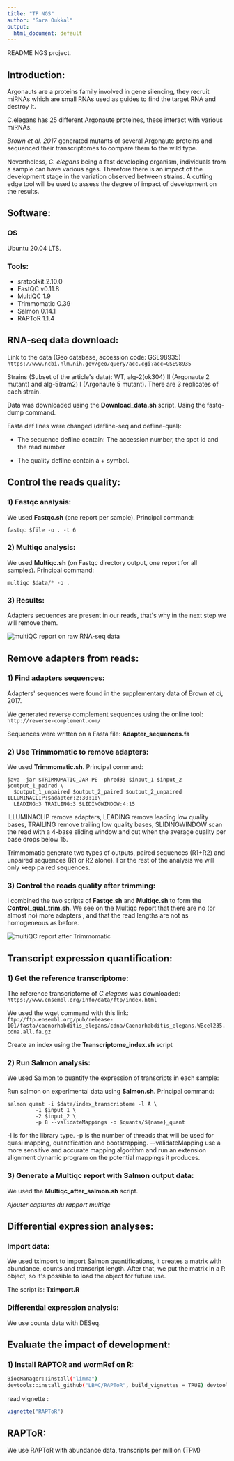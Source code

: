 ```yaml
---
title: "TP NGS"
author: "Sara Oukkal"
output:
  html_document: default
---
```


README NGS project.

## Introduction: 
Argonauts are a proteins family involved in gene silencing, they recruit miRNAs which are small RNAs used as guides to find the target RNA and destroy it. 

C.elegans has 25 different Argonaute proteines, these interact with various miRNAs. 

*Brown et al. 2017* generated mutants of several Argonaute proteins and sequenced their transcriptomes to compare them to the wild type. 

Nevertheless, *C. elegans* being a fast developing organism, individuals from a sample can have various ages. Therefore there is an impact of the development stage in the variation observed between strains. A cutting edge tool will be used to assess the degree of impact of development on the results. 

## Software:

### OS
Ubuntu 20.04 LTS.

### Tools: 
- sratoolkit.2.10.0 
- FastQC v0.11.8
- MultiQC 1.9
- Trimmomatic O.39
- Salmon 0.14.1
- RAPToR 1.1.4

## RNA-seq data download: 

Link to the data (Geo database, accession code: GSE98935) `https://www.ncbi.nlm.nih.gov/geo/query/acc.cgi?acc=GSE98935`

Strains (Subset of the article's data): WT, alg-2(ok304) II (Argonaute 2 mutant) and alg-5(ram2) I (Argonaute 5 mutant). 
There are 3 replicates of each strain. 

Data was downloaded using the **Download_data.sh** script. Using the fastq-dump command. 

Fasta def lines were changed (defline-seq and defline-qual): 

- The sequence defline contain: The accession number, the spot id and the read number 

- The quality defline contain à + symbol. 

## Control the reads quality:

### 1) Fastqc analysis:
We used **Fastqc.sh** (one report per sample). Principal command: 

```{bash, eval=FALSE}
fastqc $file -o . -t 6
```

### 2) Multiqc analysis:
We used **Multiqc.sh** (on Fastqc directory output, one report for all samples). Principal command: 

```{bash, eval=FALSE}
multiqc $data/* -o . 
```

### 3) Results: 

Adapters sequences are present in our reads, that's why in the next step we will remove them. 

![multiQC report on raw RNA-seq data](Figures/MultiQC_data.png)

## Remove adapters from reads: 

### 1) Find adapters sequences:

Adapters' sequences were found in the supplementary data of Brown *et al*, 2017.

We generated reverse complement sequences using the online tool: `http://reverse-complement.com/`

Sequences were written on a Fasta file: **Adapter_sequences.fa**

### 2) Use Trimmomatic to remove adapters:

We used **Trimmomatic.sh**. Principal command: 

```{bash, eval=FALSE}
java -jar $TRIMMOMATIC_JAR PE -phred33 $input_1 $input_2 $output_1_paired \
  $output_1_unpaired $output_2_paired $output_2_unpaired ILLUMINACLIP:$adapter:2:30:10\
  LEADING:3 TRAILING:3 SLIDINGWINDOW:4:15 
```

ILLUMINACLIP remove adapters, LEADING remove leading low quality bases, TRAILING remove trailing low quality bases, SLIDINGWINDOW scan the read with a 4-base sliding window and cut when the average quality per base drops below 15. 

Trimmomatic generate two types of outputs, paired sequences (R1+R2) and unpaired sequences (R1 or R2 alone). For the rest of the analysis we will only keep paired sequences.

### 3) Control the reads quality after trimming:

I combined the two scripts of **Fastqc.sh** and **Multiqc.sh** to form the **Control_qual_trim.sh**.
We see on the Multiqc report that there are no (or almost no) more adapters , and that the read lengths are not as homogeneous as before. 

![multiQC report after Trimmomatic](Figures/MultiQC_data_after_trim.png)

## Transcript expression quantification: 

### 1) Get the reference transcriptome:

The reference transcriptome of *C.elegans* was downloaded: `https://www.ensembl.org/info/data/ftp/index.html`

We used the wget command with this link:  `ftp://ftp.ensembl.org/pub/release-101/fasta/caenorhabditis_elegans/cdna/Caenorhabditis_elegans.WBcel235.cdna.all.fa.gz`

Create an index using the **Transcriptome_index.sh** script

### 2) Run Salmon analysis: 

We used Salmon to quantify the expression of transcripts in each sample:

Run salmon on experimental data using **Salmon.sh**. Principal command: 

```{bash, eval=FALSE}
salmon quant -i $data/index_transcriptome -l A \
         -1 $input_1 \
         -2 $input_2 \
         -p 8 --validateMappings -o $quants/${name}_quant
```

-l is for the library type. 
-p is the number of threads that will be used for quasi mapping, quantification and bootstrapping. 
--validateMapping use a more sensitive and accurate mapping algorithm and run an extension alignment dynamic program on the potential mappings it produces.

### 3) Generate a Multiqc report with Salmon output data: 

We used the **Multiqc_after_salmon.sh** script. 

*Ajouter captures du rapport multiqc*

## Differential expression analyses: 

### Import data:

We used tximport to import Salmon quantifications, it creates a matrix with abundance, counts and transcript length. 
After that, we put the matrix in a R object, so it's possible to load the object for future use. 

The script is: **Tximport.R**

### Differential expression analysis: 

We use counts data with DESeq. 

## Evaluate the impact of development: 

### 1) Install RAPTOR and wormRef on R: 

```Bash
BiocManager::install("limma")
devtools::install_github("LBMC/RAPToR", build_vignettes = TRUE) devtools::install_github("LBMC/wormRef")
```

read vignette : 

```R
vignette("RAPToR")
```

## RAPToR: 
We use RAPToR with abundance data, transcripts per million (TPM)


